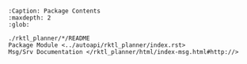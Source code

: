 ```{include} ./rktl_planner/README.md
```

```{toctree}
:Caption: Package Contents
:maxdepth: 2
:glob:

./rktl_planner/*/README
Package Module <../autoapi/rktl_planner/index.rst>
Msg/Srv Documentation </rktl_planner/html/index-msg.html#http://>
```
